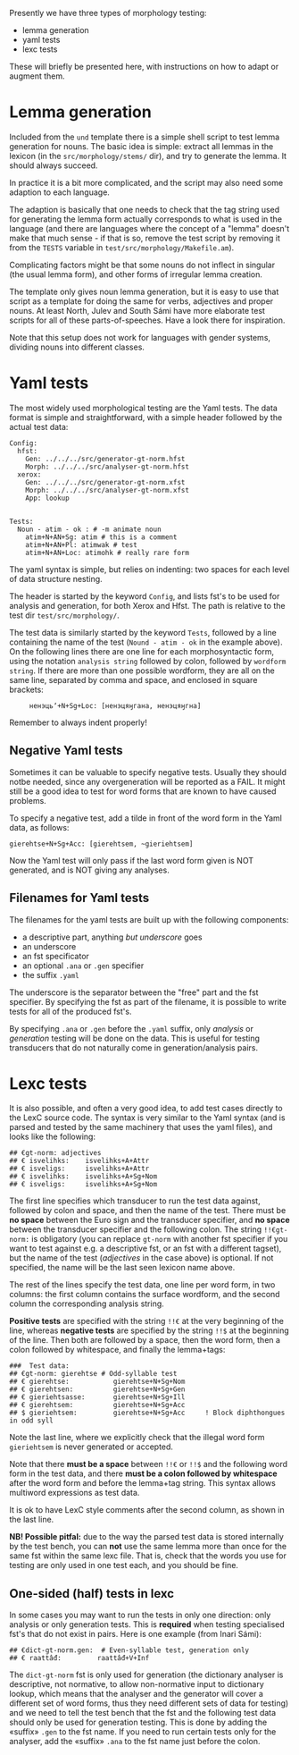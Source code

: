 Presently we have three types of morphology testing:


* lemma generation
* yaml tests
* lexc tests


These will briefly be presented here, with instructions on how to adapt or
augment them.


# Lemma generation


Included from the `und` template there is a simple shell script to test lemma
generation for nouns. The basic idea is simple: extract all lemmas in the
lexicon (in the `src/morphology/stems/` dir), and try to generate the lemma.
It should always succeed.


In practice it is a bit more complicated, and the script may also need some
adaption to each language.


The adaption is basically that one needs to check that the tag string used for
generating the lemma form actually corresponds to what is used in the language
(and there are languages where the concept of a "lemma" doesn't make that much
sense - if that is so, remove the test script by removing it from the `TESTS`
variable in `test/src/morphology/Makefile.am`).


Complicating factors might be that some nouns do not inflect in singular (the
usual lemma form), and other forms of irregular lemma creation.


The template only gives noun lemma generation, but it is easy to use that script
as a template for doing the same for verbs, adjectives and proper nouns. At least
North, Julev and South Sámi have more elaborate test scripts for all of these
parts-of-speeches. Have a look there for inspiration.


Note that this setup does not work for languages with gender systems, dividing
nouns into different classes. 


# Yaml tests


The most widely used morphological testing are the Yaml tests. The data format
is simple and straightforward, with a simple header followed by the actual test
data:


```
Config:
  hfst:
    Gen: ../../../src/generator-gt-norm.hfst
    Morph: ../../../src/analyser-gt-norm.hfst
  xerox:
    Gen: ../../../src/generator-gt-norm.xfst
    Morph: ../../../src/analyser-gt-norm.xfst
    App: lookup


Tests:
  Noun - atim - ok : # -m animate noun
    atim+N+AN+Sg: atim # this is a comment
    atim+N+AN+Pl: atimwak # test
    atim+N+AN+Loc: atimohk # really rare form
```


The yaml syntax is simple, but relies on indenting: two spaces for each level of
data structure nesting.


The header is started by the keyword `Config`, and lists fst's to be used for
analysis and generation, for both Xerox and Hfst. The path is relative to the
test dir `test/src/morphology/`.


The test data is similarly started by the keyword `Tests`, followed by a line
containing the name of the test (`Nound - atim - ok` in the example above).
On the following lines there are one line for each morphosyntactic form, using
the notation `analysis string` followed by colon, followed by
`wordform string`. If there are more than one possible wordform, they are all
on the same line, separated by comma and space, and enclosed in square brackets:


```
     ненэцьʼ+N+Sg+Loc: [ненэцяӈгана, ненэцяӈгна]
```


Remember to always indent properly!


## Negative Yaml tests


Sometimes it can be valuable to specify negative tests. Usually they should
notbe needed, since any overgeneration will be reported as a FAIL. It might
still be a good idea to test for word forms that are known to have caused
problems.


To specify a negative test, add a tilde in front of the word form in the Yaml
data, as follows:


```
gierehtse+N+Sg+Acc: [gierehtsem, ~gieriehtsem]
```


Now the Yaml test will only pass if the last word form given is NOT generated,
and is NOT giving any analyses.


## Filenames for Yaml tests


The filenames for the yaml tests are built up with the following components:


* a descriptive part, anything *but underscore* goes
* an underscore
* an fst specificator
* an optional `.ana` or `.gen` specifier
* the suffix `.yaml`


The underscore is the separator between the "free" part and the fst specifier.
By specifying the fst as part of the filename, it is possible to write tests for
all of the produced fst's.


By specifying `.ana` or `.gen` before the `.yaml` suffix, only
*analysis* or *generation* testing will be done on the data. This is useful
for testing transducers that do not naturally come in generation/analysis pairs.


# Lexc tests


It is also possible, and often a very good idea, to add test cases directly to
the LexC source code. The syntax is very similar to the Yaml syntax (and is
parsed and tested by the same machinery that uses the yaml files), and looks
like the following:


```
## €gt-norm: adjectives
## € isvelihks:    isvelihks+A+Attr
## € isveligs:     isvelihks+A+Attr
## € isvelihks:    isvelihks+A+Sg+Nom
## € isveligs:     isvelihks+A+Sg+Nom
```


The first line specifies which transducer to run the test data against, followed
by colon and space, and then the name of the test. There must be **no space**
between the Euro sign and the transducer specifier, and **no space** between the
transducer specifier and the following colon. The string `!!€gt-norm:` is
obligatory (you can replace `gt-norm` with another fst specifier if you want
to test against e.g. a descriptive fst, or an fst with a different tagset), but
the name of the test (*adjectives* in the case above) is optional. If not
specified, the name will be the last seen lexicon name above.


The rest of the lines specify the test data, one line per word form, in two
columns: the first column contains the surface wordform, and the second column
the corresponding analysis string.


**Positive tests** are specified with the string `!!€` at the very beginning
of the line, whereas **negative tests** are specified by the string `!!$` at
the beginning of the line. Then both are followed by a space, then the word
form, then a colon followed by whitespace, and finally the lemma+tags:


```
###  Test data:
## €gt-norm: gierehtse # Odd-syllable test
## € gierehtse:           gierehtse+N+Sg+Nom
## € gierehtsen:          gierehtse+N+Sg+Gen
## € gieriehtsasse:       gierehtse+N+Sg+Ill
## € gierehtsem:          gierehtse+N+Sg+Acc
## $ gieriehtsem:         gierehtse+N+Sg+Acc     ! Block diphthongues in odd syll
```


Note the last line, where we explicitly check that the illegal word form
`gieriehtsem` is never generated or accepted.


Note that there **must be a space** between `!!€` or `!!$` and the following
word form in the test data, and there **must be a colon followed by whitespace**
after the word form and before the lemma+tag string. This syntax allows
multiword expressions as test data.


It is ok to have LexC style comments after the second column, as shown in the
last line.


**NB! Possible pitfal:** due to the way the parsed test data is stored internally
by the test bench, you can **not** use the same lemma more than once for the same
fst within the same lexc file. That is, check that the words you use for testing
are only used in one test each, and you should be fine.


## One-sided (half) tests in lexc


In some cases you may want to run the tests in only one direction: only analysis
or only generation tests. This is **required** when testing specialised fst's
that do not exist in pairs. Here is one example (from Inari Sámi):


```
## €dict-gt-norm.gen:  # Even-syllable test, generation only
## € raattâđ:         raattâđ+V+Inf
```


The `dict-gt-norm` fst is only used for generation (the dictionary analyser
is descriptive, not normative, to allow non-normative input to dictionary lookup,
which means that the analyser and the generator will cover a different set of
word forms, thus they need different sets of data for testing)
and we need to tell the test bench that the fst and the following test data
should only be used for generation testing. This is done by adding the «suffix»
`.gen` to the fst name. If you need to run certain tests only for the analyser,
add the «suffix» `.ana` to the fst name just before the colon.

